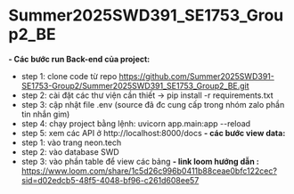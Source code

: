 # Summer2025SWD391_SE1753_Group2_BE
**- Các bước run Back-end của project:**
+ step 1: clone code từ repo https://github.com/Summer2025SWD391-SE1753-Group2/Summer2025SWD391_SE1753_Group2_BE.git
+ step 2: cài đặt các thư viện cần thiết -> pip install -r requirements.txt
+ step 3: cập nhật file .env (source đã đc cung cấp trong nhóm zalo phần tin nhắn gim)
+ step 4: chạy project bằng lệnh: 
       uvicorn app.main:app --reload
+ step 5: xem các API ở http://localhost:8000/docs
**- các bước view data:** 
+ step 1: vào trang neon.tech
+ step 2: vào database SWD
+ step 3: vào phần table để view các bảng
**- link loom hướng dẫn :**
 https://www.loom.com/share/1c5d26c996b0411b88ceae0bfc122cec?sid=d02edcb5-48f5-4048-bf96-c261d608ee57

